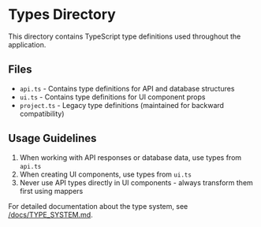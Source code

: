 # Types Directory

This directory contains TypeScript type definitions used throughout the application.

## Files

- `api.ts` - Contains type definitions for API and database structures
- `ui.ts` - Contains type definitions for UI component props
- `project.ts` - Legacy type definitions (maintained for backward compatibility)

## Usage Guidelines

1. When working with API responses or database data, use types from `api.ts`
2. When creating UI components, use types from `ui.ts`
3. Never use API types directly in UI components - always transform them first using mappers

For detailed documentation about the type system, see [/docs/TYPE_SYSTEM.md](/docs/TYPE_SYSTEM.md).
